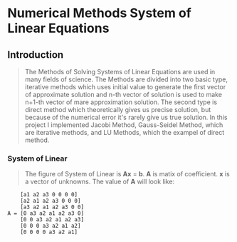 # Numerical Methods System of Linear Equations 
## Introduction
> The Methods of Solving Systems of Linear Equations are used in many fields of science.
> The Methods are divided into two basic type, iterative methods which uses initial value to generate
> the first vector of approximate solution and n-th vector of solution is used to make n+1-th vector of mare approximation solution.
> The second type is direct method which theoretically gives us precise solution, but because of the numerical error it's rarely give us true solution.
> In this project I implemented Jacobi Method, Gauss-Seidel Method, which are iterative methods, and LU Methods, which the exampel of direct method.
### System of Linear
> The figure of System of Linear is **Ax** = **b**. **A** is matix of coefficient. **x** is a vector of unknowns.
> The value of **A** will look like:

        [a1 a2 a3 0 0 0 0]
        [a2 a1 a2 a3 0 0 0]
        [a3 a2 a1 a2 a3 0 0]
    A = [0 a3 a2 a1 a2 a3 0]
        [0 0 a3 a2 a1 a2 a3]
        [0 0 0 a3 a2 a1 a2]
        [0 0 0 0 a3 a2 a1]

